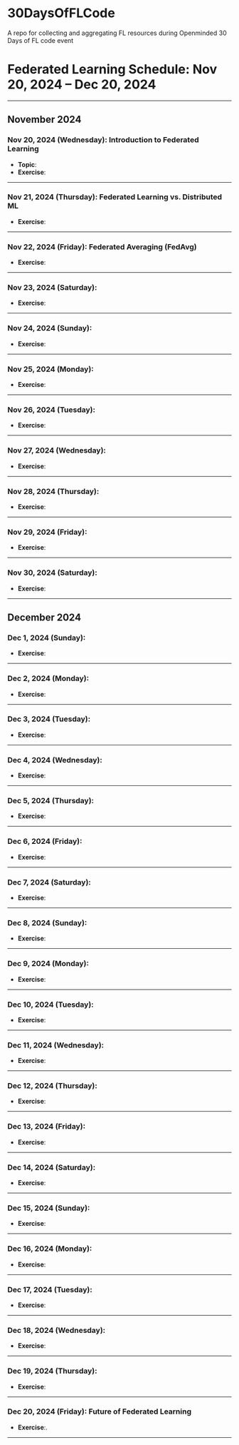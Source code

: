 # 30DaysOfFLCode

A repo for collecting and aggregating FL resources during Openminded 30 Days of FL code event

# Federated Learning Schedule: Nov 20, 2024 – Dec 20, 2024

---

## **November 2024**

### **Nov 20, 2024 (Wednesday):** Introduction to Federated Learning

- **Topic**:
- **Exercise**:

---

### **Nov 21, 2024 (Thursday):** Federated Learning vs. Distributed ML

- **Exercise**:

---

### **Nov 22, 2024 (Friday):** Federated Averaging (FedAvg)

- **Exercise**:

---

### **Nov 23, 2024 (Saturday):**

- **Exercise**:

---

### **Nov 24, 2024 (Sunday):**

- **Exercise**:

---

### **Nov 25, 2024 (Monday):**

- **Exercise**:

---

### **Nov 26, 2024 (Tuesday):**

- **Exercise**:

---

### **Nov 27, 2024 (Wednesday):**

- **Exercise**:

---

### **Nov 28, 2024 (Thursday):**

- **Exercise**:

---

### **Nov 29, 2024 (Friday):**

- **Exercise**:

---

### **Nov 30, 2024 (Saturday):**

- **Exercise**:

---

## **December 2024**

### **Dec 1, 2024 (Sunday):**

- **Exercise**:

---

### **Dec 2, 2024 (Monday):**

- **Exercise**:

---

### **Dec 3, 2024 (Tuesday):**

- **Exercise**:

---

### **Dec 4, 2024 (Wednesday):**

- **Exercise**:

---

### **Dec 5, 2024 (Thursday):**

- **Exercise**:

---

### **Dec 6, 2024 (Friday):**

- **Exercise**:

---

### **Dec 7, 2024 (Saturday):**

- **Exercise**:

---

### **Dec 8, 2024 (Sunday):**

- **Exercise**:

---

### **Dec 9, 2024 (Monday):**

- **Exercise**:

---

### **Dec 10, 2024 (Tuesday):**

- **Exercise**:

---

### **Dec 11, 2024 (Wednesday):**

- **Exercise**:

---

### **Dec 12, 2024 (Thursday):**

- **Exercise**:

---

### **Dec 13, 2024 (Friday):**

- **Exercise**:

---

### **Dec 14, 2024 (Saturday):**

- **Exercise**:

---

### **Dec 15, 2024 (Sunday):**

- **Exercise**:

---

### **Dec 16, 2024 (Monday):**

- **Exercise**:

---

### **Dec 17, 2024 (Tuesday):**

- **Exercise**:

---

### **Dec 18, 2024 (Wednesday):**

- **Exercise**:

---

### **Dec 19, 2024 (Thursday):**

- **Exercise**:

---

### **Dec 20, 2024 (Friday):** Future of Federated Learning

- **Exercise**:.

---
